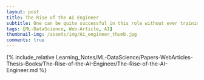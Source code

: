 ```yaml
---
layout: post
title: The Rise of the AI Engineer
subtitle: One can be quite successful in this role without ever training anything!
tags: [ML-DataScience, Web-Article, AI]
thumbnail-img: /assets/img/Ai_engineer_thumb.jpg
comments: true
---
```


{% include_relative Learning_Notes/ML-DataScience/Papers-WebArticles-Thesis-Books/The-Rise-of-the-AI-Engineer/The-Rise-of-the-AI-Engineer.md %}
